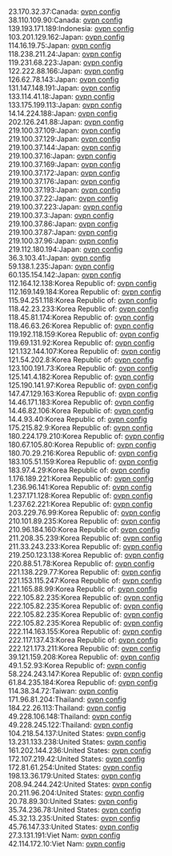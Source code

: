 23.170.32.37:Canada: [ovpn config](vpn/23_170_32_37.ovpn)  
38.110.109.90:Canada: [ovpn config](vpn/38_110_109_90.ovpn)  
139.193.171.189:Indonesia: [ovpn config](vpn/139_193_171_189.ovpn)  
103.201.129.162:Japan: [ovpn config](vpn/103_201_129_162.ovpn)  
114.16.19.75:Japan: [ovpn config](vpn/114_16_19_75.ovpn)  
118.238.211.24:Japan: [ovpn config](vpn/118_238_211_24.ovpn)  
119.231.68.223:Japan: [ovpn config](vpn/119_231_68_223.ovpn)  
122.222.88.166:Japan: [ovpn config](vpn/122_222_88_166.ovpn)  
126.62.78.143:Japan: [ovpn config](vpn/126_62_78_143.ovpn)  
131.147.148.191:Japan: [ovpn config](vpn/131_147_148_191.ovpn)  
133.114.41.18:Japan: [ovpn config](vpn/133_114_41_18.ovpn)  
133.175.199.113:Japan: [ovpn config](vpn/133_175_199_113.ovpn)  
14.14.224.188:Japan: [ovpn config](vpn/14_14_224_188.ovpn)  
202.126.241.88:Japan: [ovpn config](vpn/202_126_241_88.ovpn)  
219.100.37.109:Japan: [ovpn config](vpn/219_100_37_109.ovpn)  
219.100.37.129:Japan: [ovpn config](vpn/219_100_37_129.ovpn)  
219.100.37.144:Japan: [ovpn config](vpn/219_100_37_144.ovpn)  
219.100.37.16:Japan: [ovpn config](vpn/219_100_37_16.ovpn)  
219.100.37.169:Japan: [ovpn config](vpn/219_100_37_169.ovpn)  
219.100.37.172:Japan: [ovpn config](vpn/219_100_37_172.ovpn)  
219.100.37.176:Japan: [ovpn config](vpn/219_100_37_176.ovpn)  
219.100.37.193:Japan: [ovpn config](vpn/219_100_37_193.ovpn)  
219.100.37.22:Japan: [ovpn config](vpn/219_100_37_22.ovpn)  
219.100.37.223:Japan: [ovpn config](vpn/219_100_37_223.ovpn)  
219.100.37.3:Japan: [ovpn config](vpn/219_100_37_3.ovpn)  
219.100.37.86:Japan: [ovpn config](vpn/219_100_37_86.ovpn)  
219.100.37.87:Japan: [ovpn config](vpn/219_100_37_87.ovpn)  
219.100.37.96:Japan: [ovpn config](vpn/219_100_37_96.ovpn)  
219.112.180.194:Japan: [ovpn config](vpn/219_112_180_194.ovpn)  
36.3.103.41:Japan: [ovpn config](vpn/36_3_103_41.ovpn)  
59.138.1.235:Japan: [ovpn config](vpn/59_138_1_235.ovpn)  
60.135.154.142:Japan: [ovpn config](vpn/60_135_154_142.ovpn)  
112.164.12.138:Korea Republic of: [ovpn config](vpn/112_164_12_138.ovpn)  
112.169.149.184:Korea Republic of: [ovpn config](vpn/112_169_149_184.ovpn)  
115.94.251.118:Korea Republic of: [ovpn config](vpn/115_94_251_118.ovpn)  
118.42.23.233:Korea Republic of: [ovpn config](vpn/118_42_23_233.ovpn)  
118.45.81.174:Korea Republic of: [ovpn config](vpn/118_45_81_174.ovpn)  
118.46.63.26:Korea Republic of: [ovpn config](vpn/118_46_63_26.ovpn)  
119.192.118.159:Korea Republic of: [ovpn config](vpn/119_192_118_159.ovpn)  
119.69.131.92:Korea Republic of: [ovpn config](vpn/119_69_131_92.ovpn)  
121.132.144.107:Korea Republic of: [ovpn config](vpn/121_132_144_107.ovpn)  
121.54.202.8:Korea Republic of: [ovpn config](vpn/121_54_202_8.ovpn)  
123.100.191.73:Korea Republic of: [ovpn config](vpn/123_100_191_73.ovpn)  
125.141.4.182:Korea Republic of: [ovpn config](vpn/125_141_4_182.ovpn)  
125.190.141.97:Korea Republic of: [ovpn config](vpn/125_190_141_97.ovpn)  
147.47.129.163:Korea Republic of: [ovpn config](vpn/147_47_129_163.ovpn)  
14.46.171.183:Korea Republic of: [ovpn config](vpn/14_46_171_183.ovpn)  
14.46.82.106:Korea Republic of: [ovpn config](vpn/14_46_82_106.ovpn)  
14.4.93.40:Korea Republic of: [ovpn config](vpn/14_4_93_40.ovpn)  
175.215.82.9:Korea Republic of: [ovpn config](vpn/175_215_82_9.ovpn)  
180.224.179.210:Korea Republic of: [ovpn config](vpn/180_224_179_210.ovpn)  
180.67.105.80:Korea Republic of: [ovpn config](vpn/180_67_105_80.ovpn)  
180.70.29.216:Korea Republic of: [ovpn config](vpn/180_70_29_216.ovpn)  
183.105.51.159:Korea Republic of: [ovpn config](vpn/183_105_51_159.ovpn)  
183.97.4.29:Korea Republic of: [ovpn config](vpn/183_97_4_29.ovpn)  
1.176.189.221:Korea Republic of: [ovpn config](vpn/1_176_189_221.ovpn)  
1.236.96.141:Korea Republic of: [ovpn config](vpn/1_236_96_141.ovpn)  
1.237.171.128:Korea Republic of: [ovpn config](vpn/1_237_171_128.ovpn)  
1.237.62.221:Korea Republic of: [ovpn config](vpn/1_237_62_221.ovpn)  
203.229.76.99:Korea Republic of: [ovpn config](vpn/203_229_76_99.ovpn)  
210.101.89.235:Korea Republic of: [ovpn config](vpn/210_101_89_235.ovpn)  
210.96.184.160:Korea Republic of: [ovpn config](vpn/210_96_184_160.ovpn)  
211.208.35.239:Korea Republic of: [ovpn config](vpn/211_208_35_239.ovpn)  
211.33.243.233:Korea Republic of: [ovpn config](vpn/211_33_243_233.ovpn)  
219.250.123.138:Korea Republic of: [ovpn config](vpn/219_250_123_138.ovpn)  
220.88.51.78:Korea Republic of: [ovpn config](vpn/220_88_51_78.ovpn)  
221.138.229.77:Korea Republic of: [ovpn config](vpn/221_138_229_77.ovpn)  
221.153.115.247:Korea Republic of: [ovpn config](vpn/221_153_115_247.ovpn)  
221.165.88.99:Korea Republic of: [ovpn config](vpn/221_165_88_99.ovpn)  
222.105.82.235:Korea Republic of: [ovpn config](vpn/222_105_82_235.ovpn)  
222.105.82.235:Korea Republic of: [ovpn config](vpn/222_105_82_235.ovpn)  
222.105.82.235:Korea Republic of: [ovpn config](vpn/222_105_82_235.ovpn)  
222.105.82.235:Korea Republic of: [ovpn config](vpn/222_105_82_235.ovpn)  
222.114.163.155:Korea Republic of: [ovpn config](vpn/222_114_163_155.ovpn)  
222.117.137.43:Korea Republic of: [ovpn config](vpn/222_117_137_43.ovpn)  
222.121.173.211:Korea Republic of: [ovpn config](vpn/222_121_173_211.ovpn)  
39.121.159.208:Korea Republic of: [ovpn config](vpn/39_121_159_208.ovpn)  
49.1.52.93:Korea Republic of: [ovpn config](vpn/49_1_52_93.ovpn)  
58.224.243.147:Korea Republic of: [ovpn config](vpn/58_224_243_147.ovpn)  
61.84.235.184:Korea Republic of: [ovpn config](vpn/61_84_235_184.ovpn)  
114.38.34.72:Taiwan: [ovpn config](vpn/114_38_34_72.ovpn)  
171.96.81.204:Thailand: [ovpn config](vpn/171_96_81_204.ovpn)  
184.22.26.113:Thailand: [ovpn config](vpn/184_22_26_113.ovpn)  
49.228.106.148:Thailand: [ovpn config](vpn/49_228_106_148.ovpn)  
49.228.245.122:Thailand: [ovpn config](vpn/49_228_245_122.ovpn)  
104.218.54.137:United States: [ovpn config](vpn/104_218_54_137.ovpn)  
13.231.133.238:United States: [ovpn config](vpn/13_231_133_238.ovpn)  
161.202.144.236:United States: [ovpn config](vpn/161_202_144_236.ovpn)  
172.107.219.42:United States: [ovpn config](vpn/172_107_219_42.ovpn)  
172.81.61.254:United States: [ovpn config](vpn/172_81_61_254.ovpn)  
198.13.36.179:United States: [ovpn config](vpn/198_13_36_179.ovpn)  
208.94.244.242:United States: [ovpn config](vpn/208_94_244_242.ovpn)  
20.211.96.204:United States: [ovpn config](vpn/20_211_96_204.ovpn)  
20.78.89.30:United States: [ovpn config](vpn/20_78_89_30.ovpn)  
35.74.236.78:United States: [ovpn config](vpn/35_74_236_78.ovpn)  
45.32.13.235:United States: [ovpn config](vpn/45_32_13_235.ovpn)  
45.76.147.33:United States: [ovpn config](vpn/45_76_147_33.ovpn)  
27.3.131.191:Viet Nam: [ovpn config](vpn/27_3_131_191.ovpn)  
42.114.172.10:Viet Nam: [ovpn config](vpn/42_114_172_10.ovpn)  
